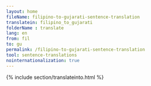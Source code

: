```yaml
---
layout: home
fileName: filipino-to-gujarati-sentence-translation
translatein: filipino_to_gujarati
folderName : translate
lang: en
from: fil
to: gu
permalink: /filipino-to-gujarati-sentence-translation
tool: sentence-translations
nointernationalization: true
---
```

{% include section/translateinto.html %}
